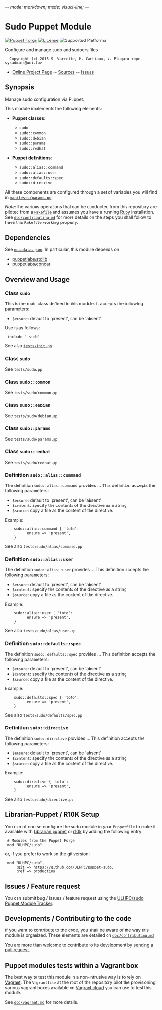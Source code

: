 -*- mode: markdown; mode: visual-line;  -*-

# Sudo Puppet Module 

[![Puppet Forge](http://img.shields.io/puppetforge/v/ULHPC/sudo.svg)](https://forge.puppetlabs.com/ULHPC/sudo)
[![License](http://img.shields.io/:license-GPL3.0-blue.svg)](LICENSE)
![Supported Platforms](http://img.shields.io/badge/platform-debian-lightgrey.svg)

Configure and manage sudo and sudoers files

      Copyright (c) 2015 S. Varrette, H. Cartiaux, V. Plugaru <hpc-sysadmins@uni.lu>
      

* [Online Project Page](https://github.com/ULHPC/puppet-sudo)  -- [Sources](https://github.com/ULHPC/puppet-sudo) -- [Issues](https://github.com/ULHPC/puppet-sudo/issues)

## Synopsis

Manage sudo configuration via Puppet.

This module implements the following elements: 

* __Puppet classes__:
    - `sudo` 
    - `sudo::common` 
    - `sudo::debian` 
    - `sudo::params` 
    - `sudo::redhat` 

* __Puppet definitions__: 
    - `sudo::alias::command` 
    - `sudo::alias::user` 
    - `sudo::defaults::spec` 
    - `sudo::directive` 

All these components are configured through a set of variables you will find in
[`manifests/params.pp`](manifests/params.pp). 

_Note_: the various operations that can be conducted from this repository are piloted from a [`Rakefile`](https://github.com/ruby/rake) and assumes you have a running [Ruby](https://www.ruby-lang.org/en/) installation.
See [`doc/contributing.md`](doc/contributing.md) for more details on the steps you shall follow to have this `Rakefile` working properly. 

## Dependencies

See [`metadata.json`](metadata.json). In particular, this module depends on 

* [puppetlabs/stdlib](https://forge.puppetlabs.com/puppetlabs/stdlib)
* [puppetlabs/concat](https://forge.puppetlabs.com/puppetlabs/concat)

## Overview and Usage

### Class `sudo`

This is the main class defined in this module.
It accepts the following parameters: 

* `$ensure`: default to 'present', can be 'absent'

Use is as follows:

     include ' sudo'

See also [`tests/init.pp`](tests/init.pp)

### Class `sudo`

See `tests/sudo.pp`
### Class `sudo::common`

See `tests/sudo/common.pp`
### Class `sudo::debian`

See `tests/sudo/debian.pp`
### Class `sudo::params`

See `tests/sudo/params.pp`
### Class `sudo::redhat`

See `tests/sudo/redhat.pp`

### Definition `sudo::alias::command`

The definition `sudo::alias::command` provides ...
This definition accepts the following parameters:

* `$ensure`: default to 'present', can be 'absent'
* `$content`: specify the contents of the directive as a string
* `$source`: copy a file as the content of the directive.

Example:

        sudo::alias::command { 'toto':
		      ensure => 'present',
        }

See also `tests/sudo/alias/command.pp`

### Definition `sudo::alias::user`

The definition `sudo::alias::user` provides ...
This definition accepts the following parameters:

* `$ensure`: default to 'present', can be 'absent'
* `$content`: specify the contents of the directive as a string
* `$source`: copy a file as the content of the directive.

Example:

        sudo::alias::user { 'toto':
		      ensure => 'present',
        }

See also `tests/sudo/alias/user.pp`

### Definition `sudo::defaults::spec`

The definition `sudo::defaults::spec` provides ...
This definition accepts the following parameters:

* `$ensure`: default to 'present', can be 'absent'
* `$content`: specify the contents of the directive as a string
* `$source`: copy a file as the content of the directive.

Example:

        sudo::defaults::spec { 'toto':
		      ensure => 'present',
        }

See also `tests/sudo/defaults/spec.pp`

### Definition `sudo::directive`

The definition `sudo::directive` provides ...
This definition accepts the following parameters:

* `$ensure`: default to 'present', can be 'absent'
* `$content`: specify the contents of the directive as a string
* `$source`: copy a file as the content of the directive.

Example:

        sudo::directive { 'toto':
		      ensure => 'present',
        }

See also `tests/sudo/directive.pp`


## Librarian-Puppet / R10K Setup

You can of course configure the sudo module in your `Puppetfile` to make it available with [Librarian puppet](http://librarian-puppet.com/) or
[r10k](https://github.com/adrienthebo/r10k) by adding the following entry:

     # Modules from the Puppet Forge
     mod "ULHPC/sudo"

or, if you prefer to work on the git version: 

     mod "ULHPC/sudo", 
         :git => https://github.com/ULHPC/puppet-sudo,
         :ref => production 

## Issues / Feature request

You can submit bug / issues / feature request using the [ULHPC/sudo Puppet Module Tracker](https://github.com/ULHPC/puppet-sudo/issues). 

## Developments / Contributing to the code 

If you want to contribute to the code, you shall be aware of the way this module is organized. 
These elements are detailed on [`doc/contributing.md`](doc/contributing.md)

You are more than welcome to contribute to its development by [sending a pull request](https://help.github.com/articles/using-pull-requests). 

## Puppet modules tests within a Vagrant box

The best way to test this module in a non-intrusive way is to rely on [Vagrant](http://www.vagrantup.com/).
The `Vagrantfile` at the root of the repository pilot the provisioning various vagrant boxes available on [Vagrant cloud](https://atlas.hashicorp.com/boxes/search?utf8=%E2%9C%93&sort=&provider=virtualbox&q=svarrette) you can use to test this module.

See [`doc/vagrant.md`](doc/vagrant.md) for more details. 


